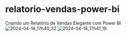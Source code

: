 # relatorio-vendas-power-bi
Criando um Relatório de Vendas Elegante com Power BI
![2024-04-18_17h40_32](https://github.com/ViniciusTAC/relatorio-vendas-power-bi/assets/45463783/d3a7f5d1-58fd-47e6-9b33-5075f269fefe)
![2024-04-18_17h41_18](https://github.com/ViniciusTAC/relatorio-vendas-power-bi/assets/45463783/970aa84b-7ef4-4182-b990-a6a461a67cb6)
